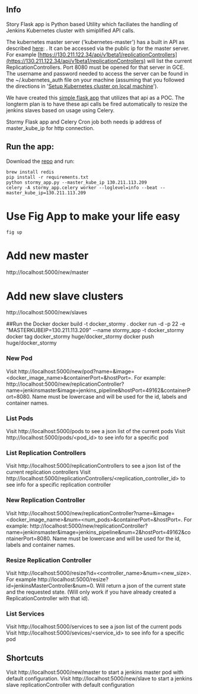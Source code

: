 ## Info
Story Flask app is Python based Utility which faciliates the handling of Jenkins Kubernetes cluster with simiplified API calls.


The kubernetes master server ('kubernetes-master') has a built in API as described [here](http://cdn.rawgit.com/GoogleCloudPlatform/kubernetes/31a0daae3627c91bc96e1f02a6344cd76e294791/api/kubernetes.html): . It can be accessed via the public ip for the master server. For example [https://130.211.122.34/api/v1beta1/replicationControllers](https://130.211.122.34/api/v1beta1/replicationControllers) will list the current ReplicationControllers. Port 8080 must be opened for that server in GCE. The username and password needed to access the server can be found in the ~/.kubernetes_auth file on your machine (assuming that you followed the directions in '[Setup Kubernetes cluster on local machine](/display/GLCS/Setup+Kubernetes+cluster+on+local+machine)').

We have created this [simple flask app](https://stash.hugeinc.com/projects/GLCS/repos/stormy-flask/browse) that utilizes that api as a POC. The longterm plan is to have these api calls be fired automatically to resize the jenkins slaves based on usage using Celery.

Stormy Flask app and Celery Cron job both needs ip address of master_kube_ip for http connection.

## Run the app:

Download the [repo](https://stash.hugeinc.com/projects/GLCS/repos/stormy-flask/browse) and run:

    brew install redis
    pip install -r requirements.txt
    python stormy_app.py --master_kube_ip 130.211.113.209
    celery -A stormy_app.celery worker --loglevel=info --beat --master_kube_ip=130.211.113.209

# Use Fig App to make your life easy
    fig up

# Add new master
http://localhost:5000/new/master

# Add new slave clusters
http://localhost:5000/new/slaves


##Run the Docker
docker build -t docker_stormy .
docker run -d -p 22 -e "MASTERKUBEIP=130.211.113.209" --name stormy_app -t docker_stormy
docker tag docker_stormy huge/docker_stormy
docker push huge/docker_stormy


### New Pod
Visit http://localhost:5000/new/pod?name=<name>&image=<docker_image_name>&containerPort=<containerPort>&hostPort=<hostPort>. For example:  http://localhost:5000/new/replicationController?name=jenkinsmaster&image=jenkins_pipeline&hostPort=49162&containerPort=8080﻿. Name must be lowercase and will be used for the id, labels and container names.

### List Pods

Visit http://localhost:5000/pods to see a json list of the current pods
Visit http://localhost:5000/pods/<pod_id> to see info for a specific pod

### List Replication Controllers

Visit http://localhost:5000/replicationControllers to see a json list of the current replication controllers
Visit http://localhost:5000/replicationControllers/<replication_controller_id> to see info for a specific replication controller

### New Replication Controller

Visit http://localhost:5000/new/replicationController?name=<name>&image=<docker_image_name>&num=<num_pods>&containerPort=<containerPort>&hostPort=<hostPort>. For example:  http://localhost:5000/new/replicationController?name=jenkinsmaster&image=jenkins_pipeline&num=2&hostPort=49162&containerPort=8080. Name must be lowercase and will be used for the id, labels and container names.

### Resize Replication Controller

Visit http://localhost:5000/resize?id=<controller_name>&num=<new_size>. For example http://localhost:5000/resize?id=jenkinsMasterController&num=0. Will return a json of the current state and the requested state. (Will only work if you have already created a ReplicationController with that id).


### List Services

Visit http://localhost:5000/services to see a json list of the current pods
Visit http://localhost:5000/sevices/<service_id> to see info for a specific pod


## Shortcuts
Visit http://localhost:5000/new/master to start a jenkins master pod with default configuration.
Visit http://localhost:5000/new/slave to start a jenkins slave replicationController with default configuration





